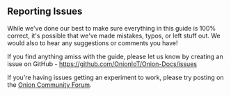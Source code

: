 ## Reporting Issues

While we've done our best to make sure everything in this guide is 100% correct, it's possible that we've made mistakes, typos, or left stuff out. We would also to hear any suggestions or comments you have!

If you find anything amiss with the guide, please let us know by creating an issue on GitHub - https://github.com/OnionIoT/Onion-Docs/issues

If you're having issues getting an experiment to work, please try posting on the [Onion Community Forum](https://community.onion.io/).
